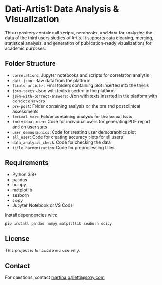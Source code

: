 # Dati-Artis1: Data Analysis & Visualization

This repository contains all scripts, notebooks, and data for analyzing the data of the third users studies of Artis. 
It supports data cleaning, merging, statistical analysis, and generation of publication-ready visualizations for academic purposes.

## Folder Structure

- `correlations`: Jupyter notebooks and scripts for correlation analysis  
- `dati.json` : Raw data from the platform
- `finals-article` : Final folders containing plot inserted into the thesis
- `json-texts`: Json with texts inserted in the platform 
- `json-with-correct-answers`: Json with texts inserted in the platform with correct answers
- `pre-post`: Folder containing analysis on the pre and post clinical assessments
- `lexical-test`: Folder containing analysis for the lexical tests
- `individual-user`: Code for individual users for generating PDF report and on user stats 
- `user_demographics`: Code for creating user demographics plot
- `all_user`: Code for creating accuracy plots for all users
- `data_analysis_check`: Code for checking the data
- `title_harmonization`: Code for preprocessing titles 

## Requirements

- Python 3.8+
- pandas
- numpy
- matplotlib
- seaborn
- scipy
- Jupyter Notebook or VS Code

Install dependencies with:

```bash
pip install pandas numpy matplotlib seaborn scipy
```

## License

This project is for academic use only.

## Contact

For questions, contact martina.galletti@sony.com 
